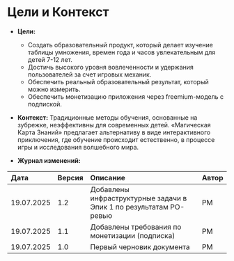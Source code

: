 # Цели и Контекст

* **Цели:**
    * Создать образовательный продукт, который делает изучение таблицы умножения, времен года и часов увлекательным для детей 7-12 лет.
    * Достичь высокого уровня вовлеченности и удержания пользователей за счет игровых механик.
    * Обеспечить реальный образовательный результат, который можно измерить.
    * Обеспечить монетизацию приложения через freemium-модель с подпиской.

* **Контекст:**
    Традиционные методы обучения, основанные на зубрежке, неэффективны для современных детей. «Магическая Карта Знаний» предлагает альтернативу в виде интерактивного приключения, где обучение происходит естественно, в процессе игры и исследования волшебного мира.

* **Журнал изменений:**

| Дата | Версия | Описание | Автор |
| :--- | :--- | :--- | :--- |
| 19.07.2025 | 1.2 | Добавлены инфраструктурные задачи в Эпик 1 по результатам PO-ревью | PM |
| 19.07.2025 | 1.1 | Добавлены требования по монетизации (подписка) | PM |
| 19.07.2025 | 1.0 | Первый черновик документа | PM |